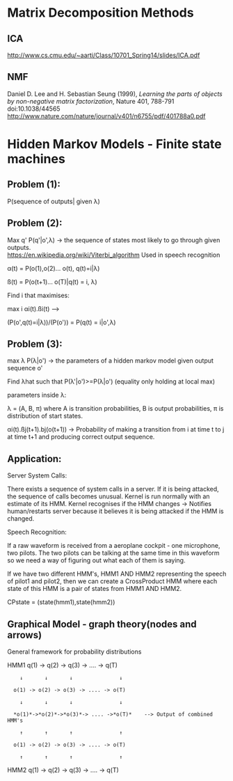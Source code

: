 Matrix Decomposition Methods
============================

ICA
---
http://www.cs.cmu.edu/~aarti/Class/10701_Spring14/slides/ICA.pdf


NMF
---

Daniel D. Lee and H. Sebastian Seung (1999),
*Learning the parts of objects by non-negative matrix factorization*,
Nature 401, 788-791 doi:10.1038/44565
http://www.nature.com/nature/journal/v401/n6755/pdf/401788a0.pdf



Hidden Markov Models - Finite state machines
============================================

Problem (1): 
------------
P(sequence of outputs| given λ)

Problem (2): 
------------
Max q' P(q'|o',λ) -> the sequence of states most likely to go through given outputs. 								
			https://en.wikipedia.org/wiki/Viterbi_algorithm
Used in speech recognition

α(t) = P(o(1),o(2)... o(t), q(t)=i|λ)

ß(t) = P(o(t+1)... o(T)|q(t) = i, λ)

Find i that maximises:

max i  αi(t).ßi(t) --> 
 
(P(o',q(t)=i|λ))/(P(o')) = P(q(t) = i|o',λ)

	
Problem (3): 
------------
max λ P(λ|o') -> the parameters of a hidden markov model given output sequence o'

Find λhat such that P(λ'|o')>=P(λ|o')   (equality only holding at local max)

parameters inside λ:

λ = (A, B, π) where A is transition probabilities,
					B is output probabilities,
					π is distribution of start states.

					
αi(t).ßj(t+1).bj(o(t+1)) -> Probability of making a transition from i at time t to j at time t+1 and producing correct output sequence.

Application:
------------

Server System Calls:

There exists a sequence of system calls in a server.
If it is being attacked, the sequence of calls becomes unusual.
Kernel is run normally with an estimate of its HMM.
Kernel recognises if the HMM changes -> Notifies human/restarts server because it believes it is being attacked if the HMM is changed.

Speech Recognition:

If a raw waveform is received from a aeroplane cockpit - one microphone, two pilots. The two pilots can be talking at the same time in this waveform so we need a way of figuring out what each of them is saying. 

If we have two different HMM's, HMM1 AND HMM2 representing the speech of pilot1 and pilot2, then we can create a CrossProduct HMM where each state of this HMM is a pair of states from HMM1 AND HMM2. 

CPstate = (state(hmm1),state(hmm2))  

Graphical Model - graph theory(nodes and arrows)
---------------
General framework for probability distributions


HMM1  q(1) -> q(2) -> q(3) -> .... -> q(T)

		↓		↓		↓				↓
		
	  o(1) -> o(2) -> o(3) -> .... -> o(T)
		
		↓		↓		↓				↓

	  *o(1)*->*o(2)*->*o(3)*-> .... ->*o(T)*	--> Output of combined HMM's

		↑		↑		↑				↑
	
	  o(1) -> o(2) -> o(3) -> .... -> o(T)

		↑		↑		↑				↑
		
HMM2  q(1) -> q(2) -> q(3) -> .... -> q(T)
		













